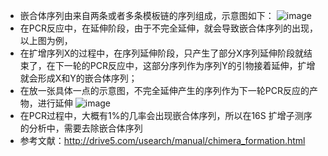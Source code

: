 - 嵌合体序列由来自两条或者多条模板链的序列组成，示意图如下：
![image](https://images2015.cnblogs.com/blog/848402/201703/848402-20170303152222266-819449914.png)
- 在PCR反应中，在延伸阶段，由于不完全延伸，就会导致嵌合体序列的出现，以上图为例，
- 在扩增序列X的过程中，在序列延伸阶段，只产生了部分X序列延伸阶段就结束了，在下一轮的PCR反应中，这部分序列作为序列Y的引物接着延伸，扩增就会形成X和Y的嵌合体序列；
- 在放一张具体一点的示意图，不完全延伸产生的序列作为下一轮PCR反应的产物，进行延伸
![image](https://www.researchgate.net/profile/Marcel_GJ_Tilanus/publication/259393043/figure/fig6/AS:271080040431631@1441641926450/Figure-3-Schematic-of-formation-of-in-vitro-polymerase-chain-reaction-PCR-crossover.png)
- 在PCR过程中，大概有1%的几率会出现嵌合体序列，所以在16S 扩增子测序的分析中，需要去除嵌合体序列
- 参考文献：http://drive5.com/usearch/manual/chimera_formation.html
